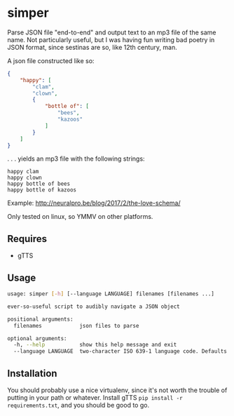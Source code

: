 # simper
Parse JSON file "end-to-end" and output text to an mp3 file of the same name. Not particularly useful, but I was having fun writing bad poetry in JSON format, since sestinas are so, like 12th century, man.

A json file constructed like so:

```json
{
	"happy": [
		"clam",
		"clown",
		{
			"bottle of": [
				"bees",
				"kazoos"
			]
		}
	]
}
```
. . . yields an mp3 file with the following strings:

```
happy clam
happy clown
happy bottle of bees
happy bottle of kazoos
```

Example: http://neuralpro.be/blog/2017/2/the-love-schema/

Only tested on linux, so YMMV on other platforms.

## Requires 
- gTTS

## Usage
```bash
usage: simper [-h] [--language LANGUAGE] filenames [filenames ...]

ever-so-useful script to audibly navigate a JSON object

positional arguments:
  filenames            json files to parse

optional arguments:
  -h, --help           show this help message and exit
  --language LANGUAGE  two-character ISO 639-1 language code. Defaults to "en"

```

## Installation
You should probably use a nice virtualenv, since it's not worth the trouble of putting in your path or whatever. Install gTTS ```pip install -r requirements.txt```, and you should be good to go.
